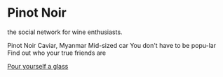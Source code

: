 # Pinot Noir

the social network for wine enthusiasts.

Pinot Noir
Caviar, Myanmar
Mid-sized car
You don't have to be popu-lar
Find out who your true friends are

[Pour yourself a glass](https://ruby-rose-pinot-noir.herokuapp.com/)
